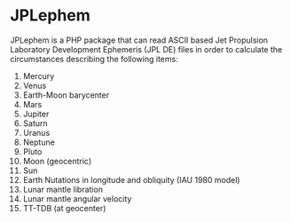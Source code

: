 # JPLephem
JPLephem is a PHP package that can read ASCII based Jet Propulsion Laboratory Development Ephemeris (JPL DE) files in order to calculate the circumstances describing the following items:

  1. Mercury
  2. Venus  
  3. Earth-Moon barycenter  
  4. Mars   
  5. Jupiter   
  6. Saturn  
  7. Uranus  
  8. Neptune  
  9. Pluto  
  10. Moon (geocentric)  
  11. Sun  
  12. Earth Nutations in longitude and obliquity (IAU 1980 model)  
  13. Lunar mantle libration  
  14. Lunar mantle angular velocity  
  15. TT-TDB (at geocenter)  
